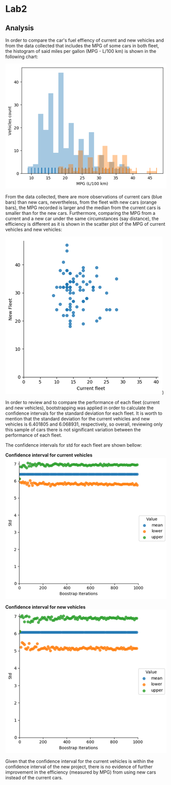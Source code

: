 # Lab2

## Analysis

In order to compare the car's fuel effiency of current and new vehicles and from the data collected that includes the MPG of some cars in both fleet, the histogram of said miles per gallon (MPG - L/100 km) is shown in the following chart:

![logo](./hist_vehicles.png?raw=true)

From the data collected, there are more observations of current cars (blue bars) than new cars, nevertheless, from the fleet with new cars (orange bars), the MPG recorded is larger and the median from the current cars is smaller than for the new cars. Furthermore, comparing the MPG from a current and a new car under the same circumstances (say distance), the efficiency is different as it is shown in the scatter plot of the MPG of current vehicles and new vehicles:

![logo](./scaterplot_vehicles.png?raw=true))

In order to review and to compare the performance of each fleet (current and new vehicles), bootstrapping was applied in order to calculate the confidence intervals for the standard deviation for each fleet. It is worth to mention that the standard deviation for the current vehicles and new vehicles is 6.401805 and 6.068931, respectively, so overall, reviewing only this sample of cars there is not significant variation between the performance of each fleet. 

The confidence intervals for std for each fleet are shown bellow:

**Confidence interval for current vehicles**
![logo](./bootstrap_confidence_current.png?raw=true)

**Confidence interval for new vehicles**
![logo](./bootstrap_confidence_new.png?raw=true)

Given that the confidence interval for the current vehicles is within the confidence interval of the new project, there is no evidence of further improvement in the efficiency (measured by MPG) from using new cars instead of the current cars.
